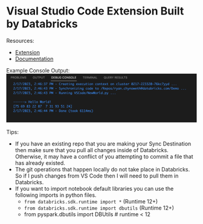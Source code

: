 # Visual Studio Code Extension Built by Databricks 

Resources:
- [Extension](https://marketplace.visualstudio.com/items?itemName=databricks.databricks)  
- [Documentation](https://docs.databricks.com/dev-tools/vscode-ext.html#advanced-tasks)  

Example Console Output:  
![](/VSCode/docs/Terminal.png)

Tips:
- If you have an existing repo that you are making your Sync Destination then make sure that you pull all changes inside of Databricks. Otherwise, it may have a conflict of you attempting to commit a file that has already existed. 
- The git operations that happen locally do not take place in Databricks. So if I push changes from VS Code then I will need to pull them in Databricks. 
- If you want to import notebook default libraries you can use the following imports in python files. 
    - `from databricks.sdk.runtime import *` (Runtime 12+)
    - `from databricks.sdk.runtime import dbutils` (Runtime 12+)
    - from pyspark.dbutils import DBUtils # runtime < 12
